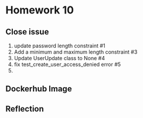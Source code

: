 # Homework 10

## Close issue 
1. update password length constraint #1
2. Add a minimum and maximum length constraint #3
3. Update UserUpdate class to None #4
4. fix test_create_user_access_denied error #5 
5.

## Dockerhub Image

## Reflection

